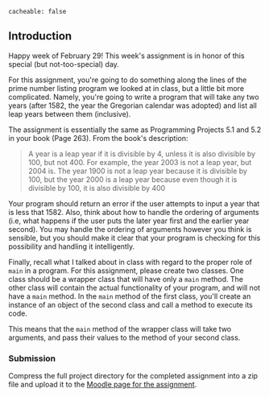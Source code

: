 ```
cacheable: false
```

## Introduction

Happy week of February 29! This week's assignment is in honor of this special (but not-too-special) day.

For this assignment, you're going to do something along the lines of the prime number listing program we looked at in class, but a little bit more complicated. Namely, you're going to write a program that will take any two years (after 1582, the year the Gregorian calendar was adopted) and list all leap years between them (inclusive).

The assignment is essentially the same as Programming Projects 5.1 and 5.2 in your book (Page 263). From the book's description:

>A year is a leap year if it is divisible by 4, unless it is also divisible by 100, but not 400. For example, the year 2003 is not a leap year, but 2004 is. The year 1900 is not a leap year because it is divisible by 100, but the year 2000 is a leap year because even though it is divisible by 100, it is also divisible by 400

Your program should return an error if the user attempts to input a year that is less that 1582. Also, think about how to handle the ordering of arguments (i.e, what happens if the user puts the later year first and the earlier year second). You may handle the ordering of arguments however you think is sensible, but you should make it clear that your program is checking for this possibility and handling it intelligently.

Finally, recall what I talked about in class with regard to the proper role of `main` in a program. For this assignment, please create two classes. One class should be a wrapper class that will have only a `main` method. The other class will contain the actual functionality of your program, and will not have a `main` method. In the `main` method of the first class, you'll create an instance of an object of the second class and call a method to execute its code.

This means that the `main` method of the wrapper class will take two arguments, and pass their values to the method of your second class. 

### Submission

Compress the full project directory for the completed assignment into a zip file and upload it to the [Moodle page for the assignment](https://moodle.pugetsound.edu/moodle/mod/assign/view.php?id=326602).
